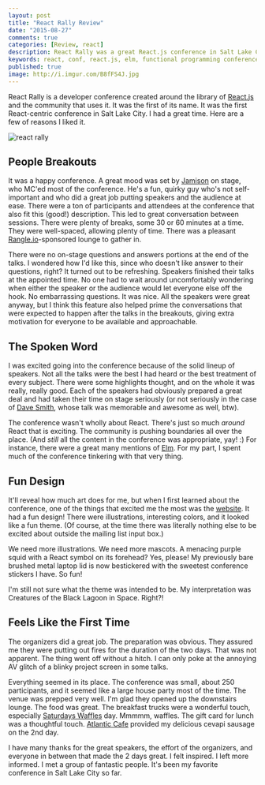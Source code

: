```yaml
---
layout: post
title: "React Rally Review"
date: "2015-08-27"
comments: true
categories: [Review, react]
description: React Rally was a great React.js conference in Salt Lake City, UT.
keywords: react, conf, react.js, elm, functional programming conference
published: true
image: http://i.imgur.com/B8fFS4J.jpg
---
```


React Rally is a developer conference created around the library of [React.js](http://facebook.github.io/react/) and the community that uses it.  It was the first of its name.  It was the first React-centric conference in Salt Lake City.  I had a great time.  Here are a few of reasons I liked it.

![react rally](http://i.imgur.com/B8fFS4J.jpg)

<!--more-->

## People Breakouts

It was a happy conference.  A great mood was set by [Jamison](https://twitter.com/jergason) on stage, who MC'ed most of the conference.  He's a fun, quirky guy who's not self-important and who did a great job putting speakers and the audience at ease.  There were a ton of participants and attendees at the conference that also fit this (good!) description.  This led to great conversation between sessions.  There were plenty of breaks, some 30 or 60 minutes at a time.  They were well-spaced, allowing plenty of time.  There was a pleasant [Rangle.io](http://rangle.io/)-sponsored lounge to gather in.

There were no on-stage questions and answers portions at the end of the talks.  I wondered how I'd like this, since who doesn't like answer to their questions, right?  It turned out to be refreshing.  Speakers finished their talks at the appointed time.  No one had to wait around uncomfortably wondering when either the speaker or the audience would let everyone else off the hook.  No embarrassing questions.  It was nice.  All the speakers were great anyway, but I think this feature also helped prime the conversations that were expected to happen after the talks in the breakouts, giving extra motivation for everyone to be available and approachable.

## The Spoken Word

I was excited going into the conference because of the solid lineup of speakers.  Not all the talks were the best I had heard or the best treatment of every subject.  There were some highlights thought, and on the whole it was really, really good.  Each of the speakers had obviously prepared a great deal and had taken their time on stage seriously (or not seriously in the case of [Dave Smith](https://twitter.com/djsmith42), whose talk was memorable and awesome as well, btw).

The conference wasn't wholly about React.  There's just so much *around* React that is exciting.  The community is pushing boundaries all over the place.  (And *still* all the content in the conference was appropriate, yay! :)  For instance, there were a great many mentions of [Elm](http://elm-lang.org/).  For my part, I spent much of the conference tinkering with that very thing.

## Fun Design

It'll reveal how much art does for me, but when I first learned about the conference, one of the things that excited me the most was the [website](http://www.reactrally.com/).  It had a fun design!  There were illustrations, interesting colors, and it looked like a fun theme.  (Of course, at the time there was literally nothing else to be excited about outside the mailing list input box.)

We need more illustrations.  We need more mascots.  A menacing purple squid with a React symbol on its forehead?  Yes, please!  My previously bare brushed metal laptop lid is now bestickered with the sweetest conference stickers I have.  So fun!

I'm still not sure what the theme was intended to be.  My interpretation was Creatures of the Black Lagoon in Space.  Right?!

## Feels Like the First Time

The organizers did a great job.  The preparation was obvious.  They assured me they were putting out fires for the duration of the two days.  That was not apparent.  The thing went off without a hitch.  I can only poke at the annoying AV glitch of a blinky project screen in some talks.

Everything seemed in its place.  The conference was small, about 250 participants, and it seemed like a large house party most of the time.  The venue was prepped very well.  I'm glad they opened up the downstairs lounge.  The food was great.  The breakfast trucks were a wonderful touch, especially [Saturdays Waffles](http://saturdayswaffle.com/) day.  Mmmmm, waffles.  The gift card for lunch was a thoughtful touch.  [Atlantic Cafe](http://www.yelp.com/biz/atlantic-caf%C3%A9-and-market-salt-lake-city-4) provided my delicious cevapi sausage on the 2nd day.

I have many thanks for the great speakers, the effort of the organizers, and everyone in between that made the 2 days great.  I felt inspired.  I left more informed.  I met a group of fantastic people.  It's been my favorite conference in Salt Lake City so far.
